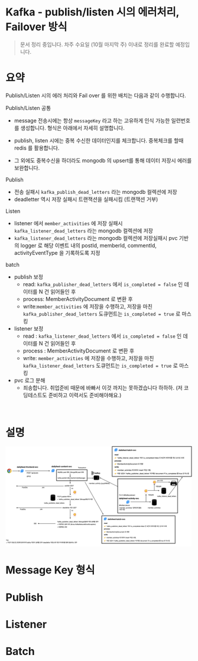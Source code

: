 # Kafka - publish/listen 시의 에러처리, Failover 방식
> 문서 정리 중입니다. 차주 수요일 (10월 마지막 주) 이내로 정리를 완료할 예정입니다.

# 요약
Publish/Listen 시의 에러 처리와 Fail over 를 위한 배치는 다음과 같이 수행합니다. 

Publish/Listen 공통

- message 전송시에는 항상 `messageKey` 라고 하는 고유하게 인식 가능한 일련번호를 생성합니다. 형식은 아래에서 자세히 설명합니다.
- publish, listen 시에는 중복 수신한 데이터인지를 체크합니다. 중복체크를 할때 redis 를 활용합니다.

- 그 외에도 중복수신을 하더라도 mongodb 의 upsert를 통해 데이터 저장시 에러를 보완합니다.

Publish

- 전송 실패시 `kafka_publish_dead_letters`  라는 mongodb 컬렉션에 저장
- deadletter 역시 저장 실패시 트랜잭션을 실패시킴 (트랜잭션 거부)

Listen

- listener 에서 `member_activities` 에 저장 실패시 `kafka_listener_dead_letters`  라는 mongodb 컬렉션에 저장
-  `kafka_listener_dead_letters`  라는 mongodb 컬렉션에 저장실패시 pvc 기반의 logger 로 해당 이벤트 내의 postId, memberId, commentId, activityEventType 을 기록하도록 지정

batch 

- publish 보정 
  - read: `kafka_publisher_dead_letters` 에서 `is_completed = false` 인 데이터를 N 건 읽어들인 후
  - process:  MemberActivityDocument 로 변환 후
  - write:`member_activities` 에 저장을 수행하고, 저장을 마친 `kafka_publisher_dead_letters` 도큐먼트는 `is_completed = true` 로 마스킹
- listener 보정
  - read : `kafka_listener_dead_letters` 에서 `is_completed = false` 인 데이터를 N 건 읽어들인 후
  - process : MemberActivityDocument 로 변환 후
  - write: `member_activities` 에 저장을 수행하고, 저장을 마친 `kafka_listener_dead_letters` 도큐먼트는 `is_completed = true` 로 마스킹
- pvc 로그 분해
  - 죄송합니다. 취업준비 때문에 바빠서 이것 까지는 못하겠습니다 하하하. (저 코딩테스트도 준비하고 이력서도 준비해야해요.)

<br/>

# 설명
![](./img/communication.png)
<br/>

# Message Key 형식


# Publish


# Listener


# Batch
